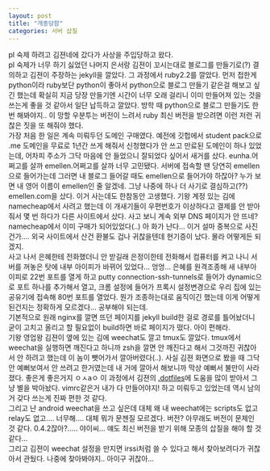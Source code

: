 ```yaml
---
layout: post
title: "개종당함"
categories: 서버 삽질
---
```

pl 숙제 하려고 김젼네에 갔다가 사상을 주입당하고 왔다. <br>
pl 숙제가 너무 하기 싫었던 나머지 은서랑 김젼이 꼬시는대로 블로그를 만들기로(?) 결의하고 김젼이 주장하는 jekyll을 깔았다. 그 과정에서 ruby2.2를 깔았다. 먼저 접한게 python이라 ruby보단 python이 좋아서 python으로 블로그 만들기 같은걸 해보고 싶긴 했는데 확실히 지금 당장 만들기엔 시간이 너무 오래 걸리니 이미 만들어져 있는 것을 쓰는게 좋을 것 같아서 일단 납득하고 깔았다. 방학 때 python으로 블로그 만들기도 한번 해봐야지.. 이 망할 우분투는 버전이 느려서 ruby 최신 버전을 받으려면 이런 저런 귀찮은 짓을 또 해줘야 했다.<br>
가장 처음 한 일은 계속 미뤄두던 도메인 구매였다. 예전에 깃헙에서 student pack으로 .me 도메인을 무료로 1년간 쓰게 해줘서 신청했다가 안 쓰고 만료된 도메인이 하나 있었는데, 어차피 주소가 그닥 마음에 안 들었으니 잘되었다 싶어서 새거를 샀다. eunha.어쩌고를 살까 emellen.어쩌고를 살까 너무 고민됐다. 서버에 접속할 땐 당연히 emellen으로 들어가는데 그러면 내 블로그 들어갈 때도 emellen으로 들어가야 하잖아? 누가 보면 내 영어 이름이 emellen인 줄 알겠네. 그냥 나중에 하나 더 사기로 결심하고(??) emellen.com을 샀다. 이거 사는데도 한참동안 고생했다. 기왕 계정 있는 김에 namecheap에서 사려고 했는데 이 개새기들이 우편번호가 이상하다고 결제를 안 받아줘서 몇 번 하다가 다른 사이트에서 샀다. 사고 보니 계속 외부 DNS 페이지가 안 뜨네? namecheap에서 이미 구매가 되어있었다(..) 아 화가 난다... 이거 설마 중복으로 사진건가.... 외국 사이트에서 산건 환불도 겁나 귀찮을텐데 현기증이 났다. 몰라 어떻게든 되겠지.<br>
사고 나서 은혜한테 전화했더니 안 받길래 은정이한테 전화해서 컴퓨터를 켜고 나니 서버를 꺼놓은 탓에 내부 아이피가 바뀌어 있었다... 엉엉... 은혜를 원격조종해 새 내부아이피로 22번 포트를 열게 하고 putty connection-ssh-tunnels로 들어가 dynamic으로 포트 하나를 추가해서 열고, 크롬 설정에 들어가 프록시 설정변경으로 우리 집에 있는 공유기에 접속해 80번 포트를 열었다. 뭔가 조종하는대로 움직이긴 했는데 이게 어떻게 된건지는 정확하게 모르겠다... 공부해야 되는데.<br>
기본적으로 원래 nginx를 깔면 뜨던 페이지를 jekyll build한 걸로 경로를 틀어놨더니 굳이 고치고 올리고 할 필요없이 build하면 바로 페이지가 떴다. 아이 편해라.<br>
기왕 영업왕 김젼이 옆에 있는 김에 weechat도 깔고 tmux도 깔았다. tmux에서 weechat을 실행하면 깨진다고 하니까 zsh을 깔면 안 깨진다고 해서 그것까진 귀찮아서 안 하려고 했는데 이 놈이 뺏어가서 깔아버렸다(..). 사실 김젼 화면으로 봤을 때 그닥 안 예뻐보여서 안 쓰려고 한거였는데 내 거에 깔아서 해보니까 막상 예뻐서 불만이 사라졌다. 좋은게 좋은거지 ㅇㅅaㅇ 이 과정에서 김젼의 [.dotfiles](https://github.com/simnalamburt/.dotfiles)에 도움을 많이 받아서 그냥 별을 박아놨다. vimrc같은거 내가 다 만들어야지! 하고 미뤄두고 있었는데 역시 남의 거 갖다 쓰는게 진짜 편한 것 같다.<br>
그리고 난 android weechat을 쓰고 싶은데 대체 왜 내 weechat에는 scripts도 없고 relay도 없고.... 너무해.... 대체 뭐가 문젠질 모르겠다. 버전? 아무래도 버전이 문제인 것 같다. 0.4.2잖아?..... 야이씨... 얘도 최신 버전을 받기 위해 모종의 삽질을 해야 할 것 같다...<br>
그리고 김젼이 weechat 설정을 만지면 irssi처럼 쓸 수 있다고 해서 찾아보려다가 귀찮아서 관뒀다. 나중에 찾아봐야지.. 아이구 귀찮아...
